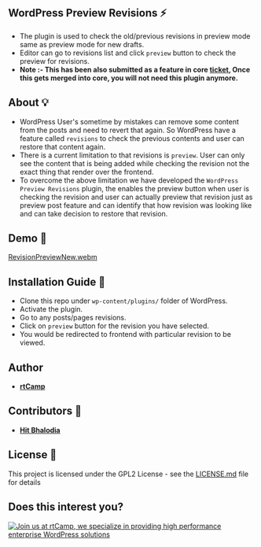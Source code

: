 ## WordPress Preview Revisions :zap:

* The plugin is used to check the old/previous revisions in preview mode same as preview mode for new drafts.
* Editor can go to revisions list and click `preview` button to check the preview for revisions.
* **Note :- This has been also submitted as a feature in core [ticket](https://core.trac.wordpress.org/ticket/57641), Once this gets merged into core, you will not need this plugin anymore.**

## About :bulb:

* WordPress User's sometime by mistakes can remove some content from the posts and need to revert that again. So WordPress have a feature called `revisions` to check the previous contents and user can restore that content again.
* There is a current limitation to that revisions is `preview`. User can only see the content that is being added while checking the revision not the exact thing that render over the frontend.
* To overcome the above limitation we have developed the `WordPress Preview Revisions` plugin, the enables the preview button when user is checking the revision and user can actually preview that revision just as preview post feature and can identify that how revision was looking like and can take decision to restore that revision.

## Demo :movie_camera:

[RevisionPreviewNew.webm](https://user-images.githubusercontent.com/58802366/216951039-21a917e2-e9aa-4fab-8450-57600f0aa9ce.webm)

## Installation Guide :guide_dog:

* Clone this repo under `wp-content/plugins/` folder of WordPress.
* Activate the plugin.
* Go to any posts/pages revisions.
* Click on `preview` button for the revision you have selected.
* You would be redirected to frontend with particular revision to be viewed.

## Author

* **[rtCamp](https://rtcamp.com)**

## Contributors :bust_in_silhouette:

* **[Hit Bhalodia](https://github.com/hbhalodia)**

## License :page_with_curl:

This project is licensed under the GPL2 License - see the [LICENSE.md](LICENSE.md) file for details


## Does this interest you?

<a href="https://rtcamp.com/"><img src="https://rtcamp.com/wp-content/uploads/sites/2/2019/04/github-banner@2x.png" alt="Join us at rtCamp, we specialize in providing high performance enterprise WordPress solutions"></a>
